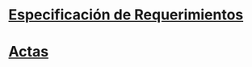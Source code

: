 # [Especificación de Requerimientos](https://github.com/CarsOk/2069827_Equipo_03/tree/master/DOCUMENTACION/ESPECIFICACION%20DE%20REQUERIMIENTOS)

# [Actas](https://github.com/CarsOk/2069827_Equipo_03/tree/master/ACTAS.md)

